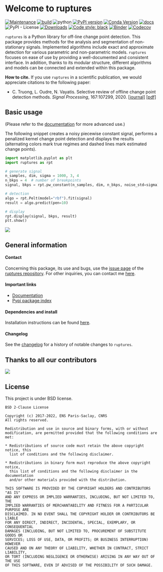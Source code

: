# Welcome to ruptures

[![Maintenance](https://img.shields.io/badge/Maintained%3F-yes-green.svg)](https://GitHub.com/deepcharles/ruptures/graphs/commit-activity)
[![build](https://github.com/deepcharles/ruptures/actions/workflows/run-test.yml/badge.svg)](https://github.com/deepcharles/ruptures/actions/workflows/run-test.yml)
![python](https://img.shields.io/badge/python-3.6%20%7C%203.7%20%7C%203.8%20%7C%203.9%20%7C%203.10%20%7C%203.11%20%7C%203.12-blue)
[![PyPI version](https://badge.fury.io/py/ruptures.svg)](https://badge.fury.io/py/ruptures)
[![Conda Version](https://img.shields.io/conda/vn/conda-forge/ruptures.svg)](https://anaconda.org/conda-forge/ruptures)
[![docs](https://github.com/deepcharles/ruptures/actions/workflows/check-docs.yml/badge.svg)](https://github.com/deepcharles/ruptures/actions/workflows/check-docs.yml)
![PyPI - License](https://img.shields.io/pypi/l/ruptures)
[![Downloads](https://pepy.tech/badge/ruptures)](https://pepy.tech/project/ruptures)
<a href="https://github.com/psf/black"><img alt="Code style: black" src="https://img.shields.io/badge/code%20style-black-000000.svg"></a>
[![Binder](https://mybinder.org/badge_logo.svg)](https://mybinder.org/v2/gh/deepcharles/ruptures/master)
[![Codecov](https://codecov.io/gh/deepcharles/ruptures/branch/master/graphs/badge.svg)](https://app.codecov.io/gh/deepcharles/ruptures/branch/master)

`ruptures` is a Python library for off-line change point detection.
This package provides methods for the analysis and segmentation of non-stationary signals.  Implemented algorithms include exact and approximate detection for various parametric and non-parametric models.
`ruptures` focuses on ease of use by providing a well-documented and consistent interface.
In addition, thanks to its modular structure, different algorithms and models can be connected and extended within this package.

**How to cite.** If you use `ruptures` in a scientific publication, we would appreciate citations to the following paper:

- C. Truong, L. Oudre, N. Vayatis. Selective review of offline change point detection methods. _Signal Processing_, 167:107299, 2020. [[journal]](https://doi.org/10.1016/j.sigpro.2019.107299) [[pdf]](http://www.laurentoudre.fr/publis/TOG-SP-19.pdf)


## Basic usage

(Please refer to the [documentation](https://centre-borelli.github.io/ruptures-docs/ "Link to documentation") for more advanced use.)

The following snippet creates a noisy piecewise constant signal, performs a penalized kernel change point detection and displays the results (alternating colors mark true regimes and dashed lines mark estimated change points).

```python
import matplotlib.pyplot as plt
import ruptures as rpt

# generate signal
n_samples, dim, sigma = 1000, 3, 4
n_bkps = 4  # number of breakpoints
signal, bkps = rpt.pw_constant(n_samples, dim, n_bkps, noise_std=sigma)

# detection
algo = rpt.Pelt(model="rbf").fit(signal)
result = algo.predict(pen=10)

# display
rpt.display(signal, bkps, result)
plt.show()
```

![](./images/example_readme.png)

## General information

#### Contact

Concerning this package, its use and bugs, use the [issue page](https://github.com/deepcharles/ruptures/issues) of the [ruptures repository](https://github.com/deepcharles/ruptures). For other inquiries, you can contact me [here](https://charles.doffy.net/contact/).


#### Important links

- [Documentation](https://centre-borelli.github.io/ruptures-docs)
- [Pypi package index](https://pypi.python.org/pypi/ruptures)

#### Dependencies and install

Installation instructions can be found [here](https://centre-borelli.github.io/ruptures-docs/install/).

#### Changelog

See the [changelog](https://github.com/deepcharles/ruptures/blob/master/CHANGELOG.md) for a history of notable changes to `ruptures`.

## Thanks to all our contributors

<a href="https://github.com/deepcharles/ruptures/graphs/contributors">
  <img src="https://contributors-img.web.app/image?repo=deepcharles/ruptures" />
</a>

## License

This project is under BSD license.

```
BSD 2-Clause License

Copyright (c) 2017-2022, ENS Paris-Saclay, CNRS
All rights reserved.

Redistribution and use in source and binary forms, with or without
modification, are permitted provided that the following conditions are met:

* Redistributions of source code must retain the above copyright notice, this
  list of conditions and the following disclaimer.

* Redistributions in binary form must reproduce the above copyright notice,
  this list of conditions and the following disclaimer in the documentation
  and/or other materials provided with the distribution.

THIS SOFTWARE IS PROVIDED BY THE COPYRIGHT HOLDERS AND CONTRIBUTORS "AS IS"
AND ANY EXPRESS OR IMPLIED WARRANTIES, INCLUDING, BUT NOT LIMITED TO, THE
IMPLIED WARRANTIES OF MERCHANTABILITY AND FITNESS FOR A PARTICULAR PURPOSE ARE
DISCLAIMED. IN NO EVENT SHALL THE COPYRIGHT HOLDER OR CONTRIBUTORS BE LIABLE
FOR ANY DIRECT, INDIRECT, INCIDENTAL, SPECIAL, EXEMPLARY, OR CONSEQUENTIAL
DAMAGES (INCLUDING, BUT NOT LIMITED TO, PROCUREMENT OF SUBSTITUTE GOODS OR
SERVICES; LOSS OF USE, DATA, OR PROFITS; OR BUSINESS INTERRUPTION) HOWEVER
CAUSED AND ON ANY THEORY OF LIABILITY, WHETHER IN CONTRACT, STRICT LIABILITY,
OR TORT (INCLUDING NEGLIGENCE OR OTHERWISE) ARISING IN ANY WAY OUT OF THE USE
OF THIS SOFTWARE, EVEN IF ADVISED OF THE POSSIBILITY OF SUCH DAMAGE.
```
